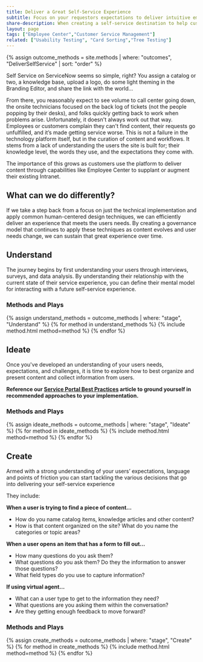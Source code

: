```yaml
---
title: Deliver a Great Self-Service Experience
subtitle: Focus on your requestors expectations to deliver intuitive employee and customer journeys.
share-description: When creating a self-service destination to help customers and employees resolve issues and get back to value, it is critical to create clear paths to resolution. That means understanding how your users expect to explore content, provide information and get back to good. By following these methods and best practices, you will meet your users' needs with a delightful experience.
layout: page
tags: ["Employee Center","Customer Service Management"]
related: ["Usability Testing", "Card Sorting","Tree Testing"]
---
```

{% assign outcome_methods = site.methods | where: "outcomes", "DeliverSelfService" | sort: "order" %}

Self Service on ServiceNow seems so simple, right? You assign a catalog or two, a knowledge base, upload a logo, do some light theming in the Branding Editor, and share the link with the world... 

From there, you reasonably expect to see volume to call center going down, the onsite technicians focused on the back log of tickets (not the people popping by their desks), and folks quickly getting back to work when problems arise. Unfortunately, it doesn't always work out that way. Employees or customers complain they can't find content, their requests go unfulfilled, and it’s made getting service worse. This is not a failure in the technology platform itself, but in the curation of content and workflows. It stems from a lack of understanding the users the site is built for; their knowledge level, the words they use, and the expectations they come with.

The importance of this grows as customers use the platform to deliver content through capabilities like Employee Center to supplant or augment their existing Intranet.

## What can we do differently?
If we take a step back from a focus on just the technical implementation and apply common human-centered design techniques, we can efficiently deliver an experience that meets the users needs. By creating a governance model that continues to apply these techniques as content evolves and user needs change, we can sustain that great experience over time.

## Understand
The journey begins by first understanding your users through interviews, surveys, and data analysis. By understanding their relationship with the current state of their service experience, you can define their mental model for interacting with a future self-service experience.

### Methods and Plays
<div class="method-group">
{% assign understand_methods = outcome_methods | where: "stage", "Understand" %}
{% for method in understand_methods %}
    {% include method.html  method=method %}
{% endfor %}
</div>

## Ideate
Once you've developed an understanding of your users needs, expectations, and challenges, it is time to explore how to best organize and present content and collect information from users. 

**Reference our [Service Portal Best Practices](/best-practices/service-portal.md) article to ground yourself in recommended approaches to your implementation.**

### Methods and Plays
<div class="method-group">
{% assign ideate_methods = outcome_methods | where: "stage", "Ideate" %}
{% for method in ideate_methods %}
    {% include method.html  method=method %}
{% endfor %}
</div>

## Create
Armed with a strong understanding of your users’ expectations, language and points of friction you can start tackling the various decisions that go into delivering your self-service experience

They include:

**When a user is trying to find a piece of content…**
-	How do you name catalog items, knowledge articles and other content?
-	How is that content organized on the site? What do you name the categories or topic areas?

**When a user opens an item that has a form to fill out…**
-	How many questions do you ask them?
-	What questions do you ask them? Do they the information to answer those questions?
-	What field types do you use to capture information?

**If using virtual agent…**
-	What can a user type to get to the information they need?
-	What questions are you asking them within the conversation?
-	Are they getting enough feedback to move forward?

### Methods and Plays
<div class="method-group">
{% assign create_methods = outcome_methods | where: "stage", "Create" %}
{% for method in create_methods %}
    {% include method.html  method=method %}
{% endfor %}
</div>